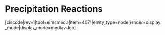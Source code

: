 # Precipitation Reactions






[ciscode|rev=1|tool=elmsmedia|item=4071|entity_type=node|render=display_mode|display_mode=mediavideo]